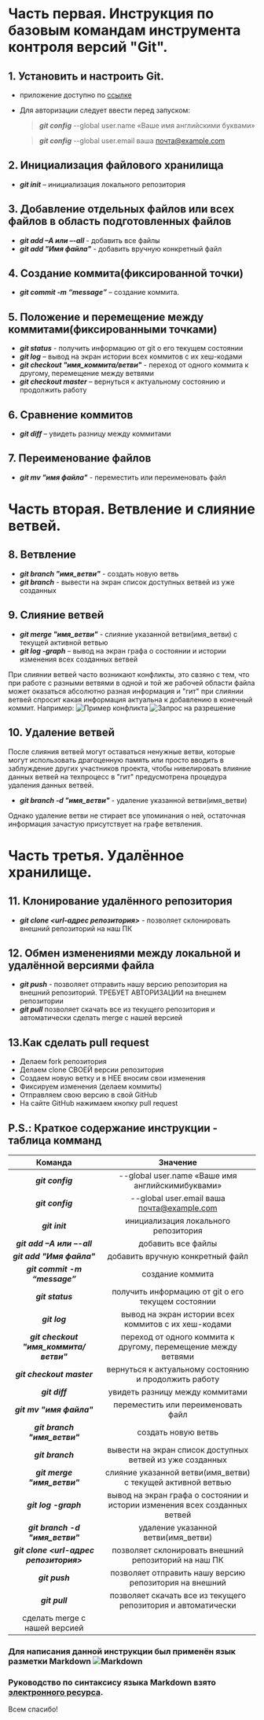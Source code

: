 # Часть первая. Инструкция по базовым командам инструмента контроля версий "Git".

## 1. Установить и настроить Git.
* приложение доступно по [ссылке](https://git-scm.com/)
* Для авторизации следует ввести перед запуском:

   >_**git config**_ --global user.name «Ваше имя английскими буквами»

   >_**git config**_ --global user.email ваша почта@example.com

## 2. Инициализация файлового хранилища
* _**git init**_ – инициализация локального репозитория

## 3. Добавление отдельных файлов или всех файлов в область подготовленных файлов
* _**git add –A или –-all**_ - добавить все файлы
* _**git add  "Имя файла"**_ - добавить вручную конкретный файл

## 4. Создание коммита(фиксированной точки)

* _**git commit -m “message”**_ – создание коммита.

## 5. Положение и перемещение между коммитами(фиксированными точками)

* _**git status**_ - получить информацию от git о его текущем состоянии
* _**git log**_ – вывод на экран истории всех коммитов с их хеш-кодами
* _**git checkout "имя_коммита/ветви"**_ - переход от одного коммита к другому, перемещение между ветвями
* _**git checkout master**_ – вернуться к актуальному состоянию и продолжить работу

## 6. Сравнение коммитов

* _**git diff**_ – увидеть разницу между коммитами

## 7. Переименование файлов
* _**git mv "имя файла"**_ - переместить или переименовать файл

# Часть вторая. Ветвление и слияние ветвей.

## 8. Ветвление
* _**git branch "имя_ветви"**_ - создать новую ветвь
* _**git branch**_ - вывести на экран список доступных ветвей из уже созданных

## 9. Слияние ветвей
* _**git merge "имя_ветви"**_ - слияние указанной ветви(имя_ветви) с текущей активной ветвью
* _**git log -graph**_ – вывод на экран графа о состоянии и истории изменения всех созданных ветвей

При слиянии ветвей часто возникают конфликты, это свзяно с тем, что при работе с разными ветвями в одной и той же рабочей области файла может оказаться абсолютно разная информация и "гит" при слиянии ветвей спросит какая информация актуальна к добавлению в конечный коммит.
Например:
![Пример конфликта](Conflictexample.png)
![Запрос на разрешение](Comparingrequest.png)


## 10. Удаление ветвей
 После слияния ветвей  могут оставаться ненужные ветви, которые могут использовать драгоценную память или просто вводить в заблуждение других участников проекта, чтобы нивелировать влияние данных ветвей на техпроцесс в "гит" предусмотрена процедура удаления данных ветвей.
* _**git branch -d "имя_ветви"**_ - удаление указанной ветви(имя_ветви) 

Однако удаление ветви не стирает все упоминания о ней, остаточная информация зачастую присутствует на графе ветвления.

# Часть третья. Удалённое хранилище.
## 11. Клонирование удалённого репозитория
*  _**git clone <url-адрес репозитория>**_ - позволяет склонировать внешний репозиторий на наш ПК

## 12. Обмен изменениями между локальной и удалённой версиями файла

* _**git push**_ -  позволяет отправить нашу версию репозитория на внешний
репозиторий. ТРЕБУЕТ АВТОРИЗАЦИИ на внешнем репозитории 
* _**git pull**_ позволяет скачать все из текущего репозитория и автоматически
сделать merge с нашей версией

## 13.Как сделать pull request
* Делаем fork репозитория
* Делаем clone СВОЕЙ версии репозитория
* Создаем новую ветку и в НЕЕ вносим свои изменения
* Фиксируем изменения (делаем коммиты)
* Отправляем свою версию в свой GitHub
* На сайте GitHub нажимаем кнопку pull request 



## P.S.: Краткое содержание инструкции - таблица комманд

|Команда|Значение|
|:---------------------------:|:------------------------------------------------:|
|_**git config**_|--global user.name «Ваше имя английскимибуквами»|
|_**git config**_|--global user.email ваша почта@example.com|
|_**git init**_|инициализация локального репозитория|
|_**git add –A или –-all**_|добавить все файлы|
|_**git add "Имя файла"**_|добавить вручную конкретный файл|
|_**git commit -m “message”**_|создание коммита|
|_**git status**_|получить информацию от git о его текущем состоянии|
|_**git log**_|вывод на экран истории всех коммитов с их хеш-кодами|
|_**git checkout "имя_коммита/ветви"**_|переход от одного коммита к другому, перемещение между ветвями|
|_**git checkout master**_|вернуться к актуальному состоянию и продолжить работу|
|_**git diff**_|увидеть разницу между коммитами|
|_**git mv "имя файла"**_|переместить или переименовать файл|
|_**git branch "имя_ветви"**_|создать новую ветвь|
|_**git branch**_|вывести на экран список доступных ветвей из уже созданных|
|_**git merge "имя_ветви"**_|слияние указанной ветви(имя_ветви) с текущей активной ветвью|
|_**git log -graph**_|вывод на экран графа о состоянии и истории изменения всех созданных ветвей|
|_**git branch -d "имя_ветви"**_|удаление указанной ветви(имя_ветви)
|_**git clone <url-адрес репозитория>**_|позволяет склонировать внешний репозиторий на наш ПК|
|_**git push**_|позволяет отправить нашу версию репозитория на внешний|
|_**git pull**_|позволяет скачать все из текущего репозитория и автоматически
сделать merge с нашей версией|
### Для написания данной инструкции был применён язык разметки Markdown ![Markdown](2022-10-16_16-16-02.png)
### Руководство по синтаксису языка Markdown взято [электронного ресурса](https://texterra.ru/blog/ischerpyvayushchaya-shpargalka-po-sintaksisu-razmetki-markdown-na-zametku-avtoram-veb-razrabotchikam.html).

Всем спасибо!
